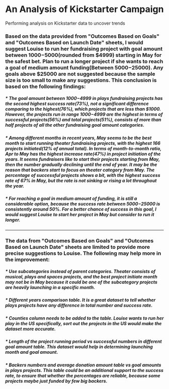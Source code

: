 # An Analysis of Kickstarter Campaign
Performing analysis on Kickstarter data to uncover trends

### Based on the data provided from "Outcomes Based on Goals" and "Outcomes Based on Launch Date" sheets, I would suggest Louise to run her fundraising project with goal amount between $1000-$5000(rounded from $4999) starting in May for the safest bet. Plan to run a longer project if she wants to reach a goal of medium amount funding(Between $5000-$25000). Any goals above $25000 are not suggested because the sample size is too small to make any suggestions. This conclusion is based on the following findings:
  ##### * The goal amount between $1000-$4999 in plays fundraising projects has the second highest success rate(73%), not a significant difference comparing to the highest(76%), which projects that are less than $1000. However, the projects run in range $1000-$4999 are the highest in terms of successful projects(56%) and total projects(51%), consists of more than half projects of all the other fundraising goal amount categories.
  ##### * Among different months in recent years, May seems to be the best month to start running theater fundraising projects, with the highest 166 projects initiated(12% of annual total). In terms of month-to-month ratio, Apr to May has the highest increase rate(47%) in project initiation of the years. It seems fundraisers like to start their projects starting from May, then the number gradually declining until the end of year. It may be the reason that backers start to focus on theater category from May. The percentage of successful projects shows a bit, with the highest success rate of 67% in May, but the rate is not sinking or rising a lot throughout the year.
  ##### * For reaching a goal in medium amount of funding, it is still a considerable option, because the success rate between $5000-$25000 is consistently around 50%. For a better chance of success in this goal, I would suggest Louise to start her project in May but consider to run it longer.
---
### The data from "Outcomes Based on Goals" and "Outcomes Based on Launch Date" sheets are limited to provide more precise suggestions to Louise. The following may help more in the improvement:
  ##### * Use subcategories instead of parent categories. Theater consists of musical, plays and spaces projects, and the best project initiate month may not be in May because it could be one of the subcategory projects are heavily launching in a specific month.
  ##### * Different years comparison table. It is a great dataset to tell whether plays projects have any difference in total number and success rate.
  ##### * Counties column needs to be added to the table. Louise wants to run her play in the US specifically, sort out the projects in the US would make the dataset more accurate.
  ##### * Length of the project running period vs successful numbers in different goal amount table. This dataset would help in determining launching month and goal amount.
  ##### * Backers numbers and average donation amount table vs goal amounts in plays projects. This table could be an additional support to the success rate, to ensure that whether the percentages are reliable, because some projects maybe just funded by few big backers.

